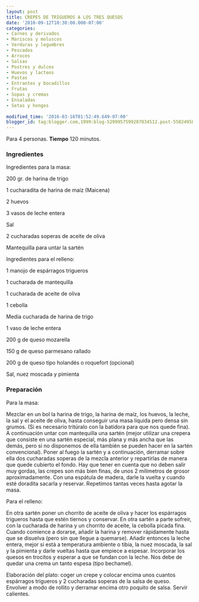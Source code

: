 ```yaml
---
layout: post
title: CREPES DE TRIGUEROS A LOS TRES QUESOS
date: '2010-09-12T10:30:00.000-07:00'
categories:
- Carnes y derivados
- Mariscos y moluscos
- Verduras y legumbres
- Pescados
- Arroces
- Salsas
- Postres y dulces
- Huevos y lacteos
- Pastas
- Entrantes y bocadillos
- Frutas
- Sopas y cremas
- Ensaladas
- Setas y hongos
 
modified_time: '2016-03-16T01:52:49.649-07:00'
blogger_id: tag:blogger.com,1999:blog-5299957599287034512.post-5502495837792312680
---
```


Para 4 personas.
<b>Tiempo</b> 120 minutos.

<h3>Ingredientes</h3>

Ingredientes para la masa:

200 gr. de harina de trigo

1 cucharadita de harina de maíz (Maicena)

2 huevos

3 vasos de leche entera

Sal

2 cucharadas soperas de aceite de oliva

Mantequilla para untar la sartén

Ingredientes para el relleno:

1 manojo de espárragos trigueros

1 cucharada de mantequilla

1 cucharada de aceite de oliva

1 cebolla

Media cucharada de harina de trigo

1 vaso de leche entera

200 g de queso mozarella

150 g de queso parmesano rallado

200 g de queso tipo holandés o roquefort (opcional)

Sal, nuez moscada y pimienta

<h3>Preparación</h3>

Para la masa:

Mezclar en un bol la harina de trigo, la harina de maíz, los huevos, la leche, la sal y el aceite de oliva, hasta conseguir una masa líquida pero densa sin grumos. (Si es necesario tritúralo con la batidora para que nos quede fina). A continuación untar con mantequilla una sartén (mejor utilizar una crepera que consiste en una sartén especial, más plana y más ancha que las demás, pero si no disponemos de ella también se pueden hacer en la sartén convencional). Poner al fuego la sartén y a continuación, derramar sobre ella dos cucharadas soperas de la mezcla anterior y repartirlas de manera que quede cubierto el fondo. Hay que tener en cuenta que no deben salir muy gordas, las crepes son más bien finas, de unos 2 milímetros de grosor aproximadamente. Con una espátula de madera, darle la vuelta y cuando esté doradita sacarla y reservar. Repetimos tantas veces hasta agotar la masa.

Para el relleno:

En otra sartén poner un chorrito de aceite de oliva y hacer los espárragos trigueros hasta que estén tiernos y conservar. En otra sartén a parte sofreir, con la cucharada de harina y un chorrito de aceite, la cebolla picada fina. Cuando comience a dorarse, añadir la harina y remover rápidamente hasta que se disuelva (pero sin que llegue a quemarse). Añadir entonces la leche entera, mejor si está a temperatura ambiente o tibia, la nuez moscada, la sal y la pimienta y darle vueltas hasta que empiece a espesar. Incorporar los quesos en trocitos y esperar a que se fundan con la leche. Nos debe de quedar una crema un tanto espesa (tipo bechamel).

Elaboración del plato: coger un crepe y colocar encima unos cuantos espárragos trigueros y 2 cucharadas soperas de la salsa de queso. Envolver a modo de rollito y derramar encima otro poquito de salsa. Servir calientes.

